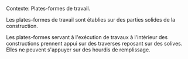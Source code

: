 Contexte: Plates-formes de travail.

Les plates-formes de travail sont établies sur des parties solides de la construction.

Les plates-formes servant à l'exécution de travaux à l'intérieur des constructions prennent appui sur des traverses reposant sur des solives. Elles ne peuvent s'appuyer sur des hourdis de remplissage.